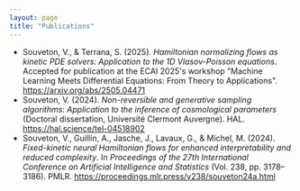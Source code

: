 ```yaml
---
layout: page
title: "Publications"
---
```


- Souveton, V., & Terrana, S. (2025). *Hamiltonian normalizing flows as kinetic PDE solvers: Application to the 1D Vlasov-Poisson equations*. Accepted for publication at the ECAI 2025's workshop "Machine Learning Meets Differential Equations: From Theory to Applications". https://arxiv.org/abs/2505.04471
- Souveton, V. (2024). *Non-reversible and generative sampling algorithms: Application to the inference of cosmological parameters* (Doctoral dissertation, Université Clermont Auvergne). HAL. https://hal.science/tel-04518902
- Souveton, V., Guillin, A., Jasche, J., Lavaux, G., & Michel, M. (2024). *Fixed-kinetic neural Hamiltonian flows for enhanced interpretability and reduced complexity*. In *Proceedings of the 27th International Conference on Artificial Intelligence and Statistics* (Vol. 238, pp. 3178–3186). PMLR. https://proceedings.mlr.press/v238/souveton24a.html
